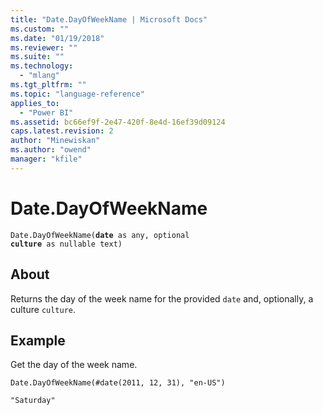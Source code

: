 ```yaml
---
title: "Date.DayOfWeekName | Microsoft Docs"
ms.custom: ""
ms.date: "01/19/2018"
ms.reviewer: ""
ms.suite: ""
ms.technology: 
  - "mlang"
ms.tgt_pltfrm: ""
ms.topic: "language-reference"
applies_to: 
  - "Power BI"
ms.assetid: bc66ef9f-2e47-420f-8e4d-16ef39d09124
caps.latest.revision: 2
author: "Minewiskan"
ms.author: "owend"
manager: "kfile"
---
```

# Date.DayOfWeekName
 

<code>Date.DayOfWeekName(**date** as any, optional **culture** as nullable text)</code>

## About
Returns the day of the week name for the provided <code>date</code> and, optionally, a culture <code>culture</code>.

## Example
Get the day of the week name.

<code>Date.DayOfWeekName(#date(2011, 12, 31), "en-US")</code>

<code>"Saturday"</code>


  
